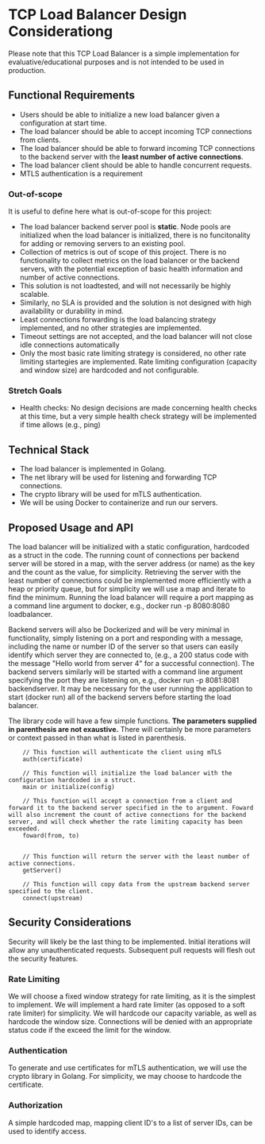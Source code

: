 # TCP Load Balancer Design Considerationg

Please note that this TCP Load Balancer is a simple implementation for evaluative/educational purposes and is not intended to be used in production. 

## Functional Requirements

- Users should be able to initialize a new load balancer given a configuration at start time.
- The load balancer should be able to accept incoming TCP connections from clients.
- The load balancer should be able to forward incoming TCP connections to the backend server with the **least number of active connections**.
- The load balancer client should be able to handle concurrent requests.
- MTLS authentication is a requirement

### Out-of-scope

It is useful to define here what is out-of-scope for this project:

- The load balancer backend server pool is **static**. Node pools are initialized when the load balancer is initialized, there is no funcitonality for adding or removing servers to an existing pool.
- Collection of metrics is out of scope of this project. There is no functionality to collect metrics on the load balancer or the backend servers, with the potential exception of basic health information and number of active connections.
- This solution is not loadtested, and will not necessarily be highly scalable.
- Similarly, no SLA is provided and the solution is not designed with high availability or durability in mind.
- Least connections forwarding is the load balancing strategy implemented, and no other strategies are implemented.
- Timeout settings are not accepted, and the load balancer will not close idle connections automatically
- Only the most basic rate limiting strategy is considered, no other rate limiting startegies are implemented. Rate limiting configuration (capacity and window size) are hardcoded and not configurable. 

### Stretch Goals

- Health checks: No design decisions are made concerning health checks at this time, but a very simple health check strategy will be implemented if time allows (e.g., ping)

## Technical Stack

- The load balancer is implemented in Golang.
- The net library will be used for listening and forwarding TCP connections.
- The crypto library will be used for mTLS authentication.
- We will be using Docker to containerize and run our servers. 

## Proposed Usage and API

The load balancer will be initialized with a static configuration, hardcoded as a struct in the code.
The running count of connections per backend server will be stored in a map, with the server address (or name) as the key and the count as the value, for simplicity. Retrieving the server with the least number of connections could be implemented more efficiently with a heap or priority queue, but for simplicity we will use a map and iterate to find the minimum.
Running the load balancer will require a port mapping as a command line argument to docker, e.g., docker run -p 8080:8080 loadbalancer.

Backend servers will also be Dockerized and will be very minimal in functionality, simply listening on a port and responding with a message, including the name or number ID of the server so that users can easily identify which server they are connected to, (e.g., a 200 status code with the message "Hello world from server 4" for a successful connection). The backend servers similarly will be started with a command line argument specifying the port they are listening on, e.g., docker run -p 8081:8081 backendserver. It may be necessary for the user running the application to start (docker run) all of the backend servers before starting the load balancer.

The library code will have a few simple functions. **The parameters supplied in parenthesis are not exaustive.** There will certainly be more parameters or context passed in than what is listed in parenthesis.
```
    // This function will authenticate the client using mTLS
    auth(certificate)

    // This function will initialize the load balancer with the configuration hardcoded in a struct.
    main or initialize(config)

    // This function will accept a connection from a client and forward it to the backend server specified in the to argument. Foward will also increment the count of active connections for the backend server, and will check whether the rate limiting capacity has been exceeded.
    foward(from, to)


    // This function will return the server with the least number of active connections.
    getServer()

    // This function will copy data from the upstream backend server specified to the client.
    connect(upstream)
```

## Security Considerations

Security will likely be the last thing to be implemented. Initial iterations will allow any unauthenticated requests. Subsequent pull requests will flesh out the security features.

### Rate Limiting

We will choose a fixed window strategy for rate limiting, as it is the simplest to implement. We will implement a hard rate limiter (as opposed to a soft rate limiter) for simplicity. We will hardcode our capacity variable, as well as hardcode the window size. Connections will be denied with an appropriate status code if the exceed the limit for the window.

### Authentication

To generate and use certificates for mTLS authentication, we will use the crypto library in Golang. For simplicity, we may choose to hardcode the certificate. 

### Authorization

A simple hardcoded map, mapping client ID's to a list of server IDs, can be used to identify access. 
